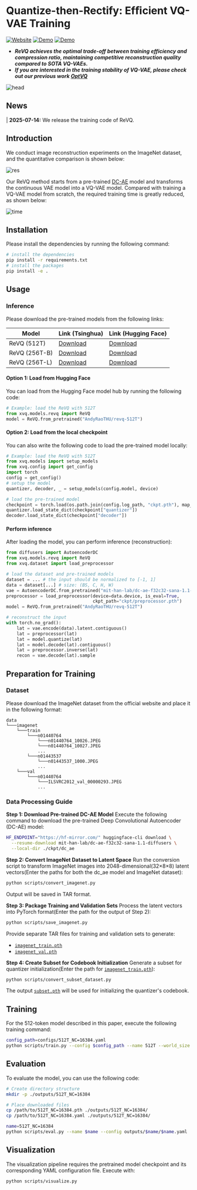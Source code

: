 # Quantize-then-Rectify: Efﬁcient VQ-VAE Training

<!-- [![paper](https://img.shields.io/badge/arXiv-Paper-green)](https://arxiv.org/abs/2412.15195) -->
[![Website](https://img.shields.io/badge/Project-Website-blue)](https://neur-io.github.io/ReVQ/)
[![Demo](https://img.shields.io/badge/HF-Demo-red)](https://huggingface.co/spaces/AndyRaoTHU/ReVQ)
[![Demo](https://img.shields.io/badge/知乎-中文解读-yellow)](https://zhuanlan.zhihu.com/p/1910111424765728444)

- ***ReVQ achieves the optimal trade-off between training efficiency and compression ratio, maintaining competitive reconstruction quality compared to SOTA VQ-VAEs.***
- ***If you are interested in the training stability of VQ-VAE, please check out our previous work [OptVQ](https://github.com/Neur-IO/OptVQ)***

![head](assets/head.png)

## News

| **2025-07-14:** We release the training code of ReVQ.  

## Introduction

We conduct image reconstruction experiments on the ImageNet dataset, and the quantitative comparison is shown below:

![res](assets/res.png)

Our ReVQ method starts from a pre-trained [DC-AE](https://github.com/mit-han-lab/efficientvit/blob/master/applications/dc_ae/README.md) model and transforms the continuous VAE model into a VQ-VAE model. 
Compared with training a VQ-VAE model from scratch, the required training time is greatly reduced, as shown below:

![time](assets/time.png)

## Installation
Please install the dependencies by running the following command:
```bash
# install the dependencies
pip install -r requirements.txt
# install the packages
pip install -e .
```

## Usage

### Inference

Please download the pre-trained models from the following links:

| Model | Link (Tsinghua) | Link (Hugging Face) |
| - | - | - |
| ReVQ (512T) | [Download](https://cloud.tsinghua.edu.cn/d/d2a6e907b7214c2780ac/) | [Download](https://huggingface.co/AndyRaoTHU/revq-512T) |
| ReVQ (256T-B) | [Download](https://cloud.tsinghua.edu.cn/d/24f779196b5f42f3a1f4/) | [Download](https://huggingface.co/AndyRaoTHU/revq-256T-B) |
| ReVQ (256T-L) | [Download](https://cloud.tsinghua.edu.cn/d/24975dfbd17843c19d1d/) | [Download](https://huggingface.co/AndyRaoTHU/revq-256T-L) |

#### Option 1: Load from Hugging Face

You can load from the Hugging Face model hub by running the following code:
```python
# Example: load the ReVQ with 512T
from xvq.models.revq import ReVQ
model = ReVQ.from_pretrained("AndyRaoTHU/revq-512T")
```

#### Option 2: Load from the local checkpoint

You can also write the following code to load the pre-trained model locally:
```python
# Example: load the ReVQ with 512T
from xvq.models import setup_models
from xvq.config import get_config
import torch
config = get_config()
# setup the model
quantizer, decoder, _ = setup_models(config.model, device)

# load the pre-trained model
checkpoint = torch.load(os.path.join(config.log_path, "ckpt.pth"), map_location=device, weights_only=True)
quantizer.load_state_dict(checkpoint["quantizer"])
decoder.load_state_dict(checkpoint["decoder"])
```

#### Perform inference

After loading the model, you can perform inference (reconstruction):

```python
from diffusers import AutoencoderDC
from xvq.models.revq import ReVQ
from xvq.dataset import load_preprocessor

# load the dataset and pre-trained models
dataset = ... # the input should be normalized to [-1, 1]
data = dataset[...] # size: (BS, C, H, W)
vae = AutoencoderDC.from_pretrained("mit-han-lab/dc-ae-f32c32-sana-1.1-diffusers")
preprocessor = load_preprocessor(device=data.device, is_eval=True,
                                 ckpt_path="ckpt/preprocessor.pth")
model = ReVQ.from_pretrained("AndyRaoTHU/revq-512T")

# reconstruct the input
with torch.no_grad():
    lat = vae.encode(data).latent.contiguous()
    lat = preprocessor(lat)
    lat = model.quantize(lat)
    lat = model.decode(lat).contiguous()
    lat = preprocessor.inverse(lat)
    recon = vae.decode(lat).sample
```

## Preparation for Training
### Dataset 
Please download the ImageNet dataset from the official website and place it in the following format:
```
data
└───imagenet
    └───train
        └───n01440764
            └───n01440764_10026.JPEG
            └───n01440764_10027.JPEG
            ...
        └───n01443537
            └───n01443537_1000.JPEG
            ...
    └───val
        └───n01440764
            └───ILSVRC2012_val_00000293.JPEG
            ...
```
### Data Processing Guide
**Step 1: Download Pre-trained DC-AE Model**
Execute the following command to download the pre-trained Deep Convolutional Autoencoder (DC-AE) model:

```bash
HF_ENDPOINT="https://hf-mirror.com/" huggingface-cli download \
  --resume-download mit-han-lab/dc-ae-f32c32-sana-1.1-diffusers \
  --local-dir ./ckpt/dc_ae
```

**Step 2: Convert ImageNet Dataset to Latent Space**
Run the conversion script to transform ImageNet images into 2048-dimensional(32×8×8) latent vectors(Enter the paths for both the dc_ae model and ImageNet dataset):

```bash
python scripts/convert_imagenet.py 
```
Output will be saved in TAR format.

**Step 3: Package Training and Validation Sets**
Process the latent vectors into PyTorch format(Enter the path for the output of Step 2):
```bash
python scripts/save_imagenet.py 
```
Provide separate TAR files for training and validation sets to generate:
- [`imagenet_train.pth`](imagenet_train.pth)
- [`imagenet_val.pth`](imagenet_val.pth) 

**Step 4: Create Subset for Codebook Initialization**
Generate a subset for quantizer initialization(Enter the path for [`imagenet_train.pth`](imagenet_train.pth)):
```bash
python scripts/convert_subset_dataset.py
```
The output [`subset.pth`](subset.pth) will be used for initializing the quantizer's codebook.

## Training
For the 512-token model described in this paper, execute the following training command:

```bash
config_path=configs/512T_NC=16384.yaml
python scripts/train.py --config $config_path --name 512T --world_size 1 --batch_size 256
```

## Evaluation
To evaluate the model, you can use the following code:

```bash
# Create directory structure
mkdir -p ./outputs/512T_NC=16384

# Place downloaded files
cp /path/to/512T_NC=16384.pth ./outputs/512T_NC=16384/
cp /path/to/512T_NC=16384.yaml ./outputs/512T_NC=16384/

name=512T_NC=16384
python scripts/eval.py --name $name --config outputs/$name/$name.yaml
```

## Visualization
The visualization pipeline requires the pretrained model checkpoint and its corresponding YAML configuration file. Execute with:
```bash
python scripts/visualize.py
```

<!-- ## Future work -->

<!-- ## Citation

If you find this work useful, please consider citing it. -->
